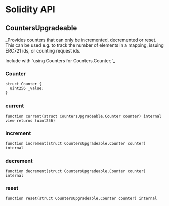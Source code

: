 # Solidity API

## CountersUpgradeable

_Provides counters that can only be incremented, decremented or reset. This can be used e.g. to track the number
of elements in a mapping, issuing ERC721 ids, or counting request ids.

Include with &#x60;using Counters for Counters.Counter;&#x60;_

### Counter

```solidity
struct Counter {
  uint256 _value;
}
```

### current

```solidity
function current(struct CountersUpgradeable.Counter counter) internal view returns (uint256)
```

### increment

```solidity
function increment(struct CountersUpgradeable.Counter counter) internal
```

### decrement

```solidity
function decrement(struct CountersUpgradeable.Counter counter) internal
```

### reset

```solidity
function reset(struct CountersUpgradeable.Counter counter) internal
```

